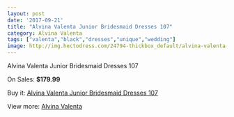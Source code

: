 ```yaml
---
layout: post
date: '2017-09-21'
title: "Alvina Valenta Junior Bridesmaid Dresses 107"
category: Alvina Valenta
tags: ["valenta","black","dresses","unique","wedding"]
image: http://img.hectodress.com/24794-thickbox_default/alvina-valenta-junior-bridesmaid-dresses-107.jpg
---
```

Alvina Valenta Junior Bridesmaid Dresses 107

On Sales: **$179.99**
<a href="https://www.hectodress.com/alvina-valenta/11370-alvina-valenta-junior-bridesmaid-dresses-107.html"><amp-img layout="responsive" width="600" height="600" src="//img.hectodress.com/24794-thickbox_default/alvina-valenta-junior-bridesmaid-dresses-107.jpg" alt="Alvina Valenta Junior Bridesmaid Dresses 107 0" /></a>

Buy it: [Alvina Valenta Junior Bridesmaid Dresses 107](https://www.hectodress.com/alvina-valenta/11370-alvina-valenta-junior-bridesmaid-dresses-107.html "Alvina Valenta Junior Bridesmaid Dresses 107")

View more: [Alvina Valenta](https://www.hectodress.com/180-alvina-valenta "Alvina Valenta")